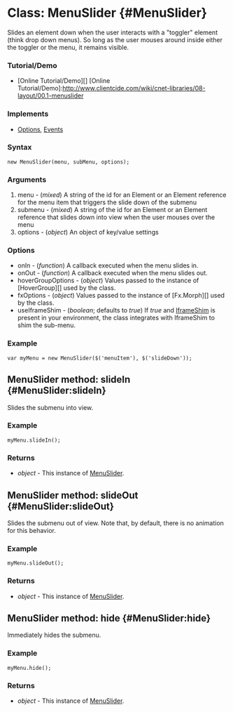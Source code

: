 Class: MenuSlider {#MenuSlider}
=======================

Slides an element down when the user interacts with a "toggler" element (think drop down menus). So long as the user mouses around inside either the toggler or the menu, it remains visible.

### Tutorial/Demo

* [Online Tutorial/Demo][]
[Online Tutorial/Demo]:http://www.clientcide.com/wiki/cnet-libraries/08-layout/00.1-menuslider

### Implements

* [Options][], [Events][]

### Syntax

	new MenuSlider(menu, subMenu, options);

### Arguments

1. menu - (*mixed*) A string of the id for an Element or an Element reference for the menu item that triggers the slide down of the submenu
2. submenu - (*mixed*) A string of the id for an Element or an Element reference that slides down into view when the user mouses over the menu
3. options - (*object*) An object of key/value settings

### Options

* onIn - (*function*) A callback executed when the menu slides in.
* onOut - (*function*) A callback executed when the menu slides out.
* hoverGroupOptions - (*object*) Values passed to the instance of [HoverGroup][] used by the class.
* fxOptions - (*object*) Values passed to the instance of [Fx.Morph][] used by the class.
* useIframeShim - (*boolean*; defaults to *true*) If *true* and [IframeShim][] is present in your environment, the class integrates with IframeShim to shim the sub-menu.

### Example

	var myMenu = new MenuSlider($('menuItem'), $('slideDown'));

MenuSlider method: slideIn {#MenuSlider:slideIn}
------------------------------------------------

Slides the submenu into view.

### Example

	myMenu.slideIn();

### Returns

* *object* - This instance of [MenuSlider][].


MenuSlider method: slideOut {#MenuSlider:slideOut}
-------------------------------------------------

Slides the submenu out of view. Note that, by default, there is no animation for this behavior.

### Example

	myMenu.slideOut();

### Returns

* *object* - This instance of [MenuSlider][].

MenuSlider method: hide {#MenuSlider:hide}
------------------------------------------

Immediately hides the submenu.

### Example

	myMenu.hide();

### Returns

* *object* - This instance of [MenuSlider][].

[IframeShim]: /Browser/IframeShim
[Options]: http://docs.mootools.net/Class/Class.Extras#Options
[Events]: http://docs.mootools.net/Class/Class.Extras#Events
[MenuSlider]: /Layout/MenuSlider